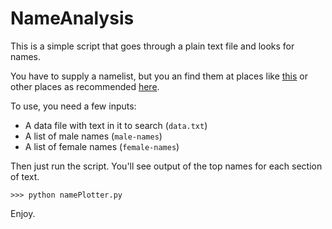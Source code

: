 # NameAnalysis

This is a simple script that goes through a plain text file and looks for names. 

You have to supply a namelist, but you an find them at places like [this](http://www.outpost9.com/files/WordLists.html)
or other places as recommended [here](http://stackoverflow.com/questions/1803628/raw-list-of-person-names).

To use, you need a few inputs:

* A data file with text in it to search (``data.txt``)
* A list of male names (``male-names``)
* A list of female names (``female-names``)
    
Then just run the script. You'll see output of the top names for each section of text.

```
>>> python namePlotter.py
```
Enjoy. 

